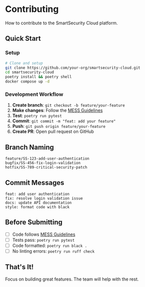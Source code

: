 # Contributing

How to contribute to the SmartSecurity Cloud platform.

## Quick Start

### Setup
```bash
# Clone and setup
git clone https://github.com/your-org/smartsecurity-cloud.git
cd smartsecurity-cloud
poetry install && poetry shell
docker compose up -d
```

### Development Workflow
1. **Create branch**: `git checkout -b feature/your-feature`
2. **Make changes**: Follow the [MESS Guidelines](./MESS_GUIDELINES.md)
3. **Test**: `poetry run pytest`
4. **Commit**: `git commit -m "feat: add your feature"`
5. **Push**: `git push origin feature/your-feature`
6. **Create PR**: Open pull request on GitHub

## Branch Naming

```
feature/SS-123-add-user-authentication
bugfix/SS-456-fix-login-validation
hotfix/SS-789-critical-security-patch
```

## Commit Messages

```
feat: add user authentication
fix: resolve login validation issue
docs: update API documentation
style: format code with black
```

## Before Submitting

- [ ] Code follows [MESS Guidelines](./MESS_GUIDELINES.md)
- [ ] Tests pass: `poetry run pytest`
- [ ] Code formatted: `poetry run black .`
- [ ] No linting errors: `poetry run ruff check`

## That's It!

Focus on building great features. The team will help with the rest. 